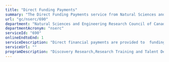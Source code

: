 ```yaml
---
title: "Direct Funding Payments"
summary: "The Direct Funding Payments service from Natural Sciences and Engineering Research Council of Canada is available end-to-end online, according to the GC Service Inventory."
url: "gc/nserc/690"
department: "Natural Sciences and Engineering Research Council of Canada"
departmentAcronym: "nserc"
serviceId: "690"
onlineEndtoEnd: 1
serviceDescription: "Direct financial payments are provided to  funding recipients (for example, scholarship recipients studying abroad)"
serviceUrl: ""
programDescription: "Discovery Research,Research Training and Talent Development,Research Partnerships"
---
```

